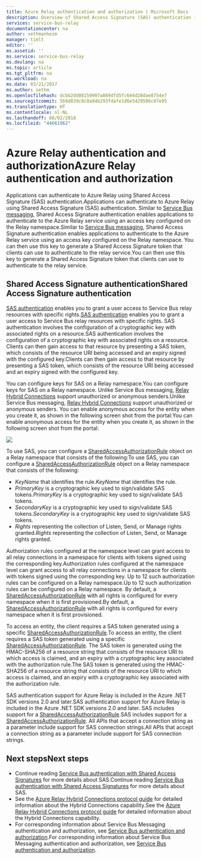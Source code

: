 ```yaml
---
title: Azure Relay authentication and authorization | Microsoft Docs
description: Overview of Shared Access Signature (SAS) authentication in Azure Relay
services: service-bus-relay
documentationcenter: na
author: sethmanheim
manager: timlt
editor: ''
ms.assetid: ''
ms.service: service-bus-relay
ms.devlang: na
ms.topic: article
ms.tgt_pltfrm: na
ms.workload: na
ms.date: 03/21/2017
ms.author: sethm
ms.openlocfilehash: dcbb2dd08159907a869dfd5fc644d28dae8754e7
ms.sourcegitcommit: 5b9d839c0c0a94b293fdafe1d6e5429506c07e05
ms.translationtype: HT
ms.contentlocale: nl-NL
ms.lasthandoff: 08/02/2018
ms.locfileid: "44661962"
---
```

# <a name="azure-relay-authentication-and-authorization"></a><span data-ttu-id="a3a52-103">Azure Relay authentication and authorization</span><span class="sxs-lookup"><span data-stu-id="a3a52-103">Azure Relay authentication and authorization</span></span>
<span data-ttu-id="a3a52-104">Applications can authenticate to Azure Relay using Shared Access Signature (SAS) authentication.</span><span class="sxs-lookup"><span data-stu-id="a3a52-104">Applications can authenticate to Azure Relay using Shared Access Signature (SAS) authentication.</span></span> <span data-ttu-id="a3a52-105">Similar to [Service Bus messaging](../service-bus-messaging/service-bus-authentication-and-authorization.md), Shared Access Signature authentication enables applications to authenticate to the Azure Relay service using an access key configured on the Relay namespace.</span><span class="sxs-lookup"><span data-stu-id="a3a52-105">Similar to [Service Bus messaging](../service-bus-messaging/service-bus-authentication-and-authorization.md), Shared Access Signature authentication enables applications to authenticate to the Azure Relay service using an access key configured on the Relay namespace.</span></span> <span data-ttu-id="a3a52-106">You can then use this key to generate a Shared Access Signature token that clients can use to authenticate to the relay service.</span><span class="sxs-lookup"><span data-stu-id="a3a52-106">You can then use this key to generate a Shared Access Signature token that clients can use to authenticate to the relay service.</span></span>

## <a name="shared-access-signature-authentication"></a><span data-ttu-id="a3a52-107">Shared Access Signature authentication</span><span class="sxs-lookup"><span data-stu-id="a3a52-107">Shared Access Signature authentication</span></span>
<span data-ttu-id="a3a52-108">[SAS authentication](../service-bus-messaging/service-bus-sas.md) enables you to grant a user access to Service Bus relay resources with specific rights.</span><span class="sxs-lookup"><span data-stu-id="a3a52-108">[SAS authentication](../service-bus-messaging/service-bus-sas.md) enables you to grant a user access to Service Bus relay resources with specific rights.</span></span> <span data-ttu-id="a3a52-109">SAS authentication involves the configuration of a cryptographic key with associated rights on a resource.</span><span class="sxs-lookup"><span data-stu-id="a3a52-109">SAS authentication involves the configuration of a cryptographic key with associated rights on a resource.</span></span> <span data-ttu-id="a3a52-110">Clients can then gain access to that resource by presenting a SAS token, which consists of the resource URI being accessed and an expiry signed with the configured key.</span><span class="sxs-lookup"><span data-stu-id="a3a52-110">Clients can then gain access to that resource by presenting a SAS token, which consists of the resource URI being accessed and an expiry signed with the configured key.</span></span>

<span data-ttu-id="a3a52-111">You can configure keys for SAS on a Relay namespace.</span><span class="sxs-lookup"><span data-stu-id="a3a52-111">You can configure keys for SAS on a Relay namespace.</span></span> <span data-ttu-id="a3a52-112">Unlike Service Bus messaging, [Relay Hybrid Connections](relay-hybrid-connections-protocol.md) support unauthorized or anonymous senders.</span><span class="sxs-lookup"><span data-stu-id="a3a52-112">Unlike Service Bus messaging, [Relay Hybrid Connections](relay-hybrid-connections-protocol.md) support unauthorized or anonymous senders.</span></span> <span data-ttu-id="a3a52-113">You can enable anonymous access for the entity when you create it, as shown in the following screen shot from the portal:</span><span class="sxs-lookup"><span data-stu-id="a3a52-113">You can enable anonymous access for the entity when you create it, as shown in the following screen shot from the portal:</span></span>

![][0]

<span data-ttu-id="a3a52-114">To use SAS, you can configure a [SharedAccessAuthorizationRule](/dotnet/api/microsoft.servicebus.messaging.sharedaccessauthorizationrule) object on a Relay namespace that consists of the following:</span><span class="sxs-lookup"><span data-stu-id="a3a52-114">To use SAS, you can configure a [SharedAccessAuthorizationRule](/dotnet/api/microsoft.servicebus.messaging.sharedaccessauthorizationrule) object on a Relay namespace that consists of the following:</span></span>

* <span data-ttu-id="a3a52-115">*KeyName* that identifies the rule.</span><span class="sxs-lookup"><span data-stu-id="a3a52-115">*KeyName* that identifies the rule.</span></span>
* <span data-ttu-id="a3a52-116">*PrimaryKey* is a cryptographic key used to sign/validate SAS tokens.</span><span class="sxs-lookup"><span data-stu-id="a3a52-116">*PrimaryKey* is a cryptographic key used to sign/validate SAS tokens.</span></span>
* <span data-ttu-id="a3a52-117">*SecondaryKey* is a cryptographic key used to sign/validate SAS tokens.</span><span class="sxs-lookup"><span data-stu-id="a3a52-117">*SecondaryKey* is a cryptographic key used to sign/validate SAS tokens.</span></span>
* <span data-ttu-id="a3a52-118">*Rights* representing the collection of Listen, Send, or Manage rights granted.</span><span class="sxs-lookup"><span data-stu-id="a3a52-118">*Rights* representing the collection of Listen, Send, or Manage rights granted.</span></span>

<span data-ttu-id="a3a52-119">Authorization rules configured at the namespace level can grant access to all relay connections in a namespace for clients with tokens signed using the corresponding key.</span><span class="sxs-lookup"><span data-stu-id="a3a52-119">Authorization rules configured at the namespace level can grant access to all relay connections in a namespace for clients with tokens signed using the corresponding key.</span></span> <span data-ttu-id="a3a52-120">Up to 12 such authorization rules can be configured on a Relay namespace.</span><span class="sxs-lookup"><span data-stu-id="a3a52-120">Up to 12 such authorization rules can be configured on a Relay namespace.</span></span> <span data-ttu-id="a3a52-121">By default, a [SharedAccessAuthorizationRule](/dotnet/api/microsoft.servicebus.messaging.sharedaccessauthorizationrule) with all rights is configured for every namespace when it is first provisioned.</span><span class="sxs-lookup"><span data-stu-id="a3a52-121">By default, a [SharedAccessAuthorizationRule](/dotnet/api/microsoft.servicebus.messaging.sharedaccessauthorizationrule) with all rights is configured for every namespace when it is first provisioned.</span></span>

<span data-ttu-id="a3a52-122">To access an entity, the client requires a SAS token generated using a specific [SharedAccessAuthorizationRule](/dotnet/api/microsoft.servicebus.messaging.sharedaccessauthorizationrule).</span><span class="sxs-lookup"><span data-stu-id="a3a52-122">To access an entity, the client requires a SAS token generated using a specific [SharedAccessAuthorizationRule](/dotnet/api/microsoft.servicebus.messaging.sharedaccessauthorizationrule).</span></span> <span data-ttu-id="a3a52-123">The SAS token is generated using the HMAC-SHA256 of a resource string that consists of the resource URI to which access is claimed, and an expiry with a cryptographic key associated with the authorization rule.</span><span class="sxs-lookup"><span data-stu-id="a3a52-123">The SAS token is generated using the HMAC-SHA256 of a resource string that consists of the resource URI to which access is claimed, and an expiry with a cryptographic key associated with the authorization rule.</span></span>

<span data-ttu-id="a3a52-124">SAS authentication support for Azure Relay is included in the Azure .NET SDK versions 2.0 and later.</span><span class="sxs-lookup"><span data-stu-id="a3a52-124">SAS authentication support for Azure Relay is included in the Azure .NET SDK versions 2.0 and later.</span></span> <span data-ttu-id="a3a52-125">SAS includes support for a [SharedAccessAuthorizationRule](/dotnet/api/microsoft.servicebus.messaging.sharedaccessauthorizationrule).</span><span class="sxs-lookup"><span data-stu-id="a3a52-125">SAS includes support for a [SharedAccessAuthorizationRule](/dotnet/api/microsoft.servicebus.messaging.sharedaccessauthorizationrule).</span></span> <span data-ttu-id="a3a52-126">All APIs that accept a connection string as a parameter include support for SAS connection strings.</span><span class="sxs-lookup"><span data-stu-id="a3a52-126">All APIs that accept a connection string as a parameter include support for SAS connection strings.</span></span>

## <a name="next-steps"></a><span data-ttu-id="a3a52-127">Next steps</span><span class="sxs-lookup"><span data-stu-id="a3a52-127">Next steps</span></span>
- <span data-ttu-id="a3a52-128">Continue reading [Service Bus authentication with Shared Access Signatures](../service-bus-messaging/service-bus-sas.md) for more details about SAS.</span><span class="sxs-lookup"><span data-stu-id="a3a52-128">Continue reading [Service Bus authentication with Shared Access Signatures](../service-bus-messaging/service-bus-sas.md) for more details about SAS.</span></span>
- <span data-ttu-id="a3a52-129">See the [Azure Relay Hybrid Connections protocol guide](relay-hybrid-connections-protocol.md) for detailed information about the Hybrid Connections capability.</span><span class="sxs-lookup"><span data-stu-id="a3a52-129">See the [Azure Relay Hybrid Connections protocol guide](relay-hybrid-connections-protocol.md) for detailed information about the Hybrid Connections capability.</span></span>
- <span data-ttu-id="a3a52-130">For corresponding information about Service Bus Messaging authentication and authorization, see [Service Bus authentication and authorization](../service-bus-messaging/service-bus-authentication-and-authorization.md).</span><span class="sxs-lookup"><span data-stu-id="a3a52-130">For corresponding information about Service Bus Messaging authentication and authorization, see [Service Bus authentication and authorization](../service-bus-messaging/service-bus-authentication-and-authorization.md).</span></span> 

[0]: https://docstestmedia1.blob.core.windows.net/azure-media/articles/service-bus-relay/media/relay-authentication-and-authorization/hcanon.png
